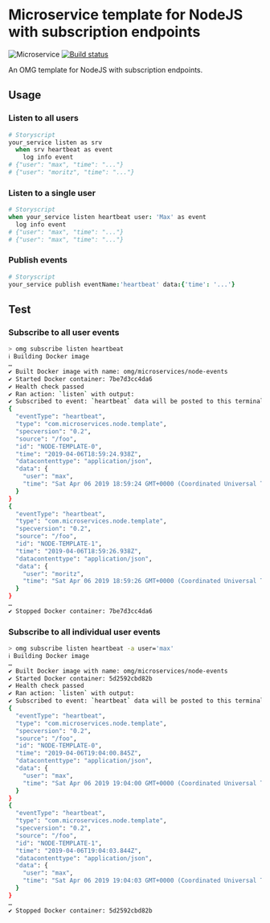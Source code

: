 # Microservice template for NodeJS with subscription endpoints

![Microservice](https://img.shields.io/badge/microservice-ready-brightgreen.svg?style=for-the-badge)
[![Build status](https://img.shields.io/travis/com/microservices/node-events/master.svg?style=for-the-badge)](https://travis-ci.com/microservices/node-events)

An OMG template for NodeJS with subscription endpoints.

Usage
-----

### Listen to all users

```coffee
# Storyscript
your_service listen as srv
  when srv heartbeat as event
    log info event
# {"user": "max", "time": "..."}
# {"user": "moritz", "time": "..."}
```

### Listen to a single user

```coffee
# Storyscript
when your_service listen heartbeat user: 'Max' as event
  log info event
# {"user": "max", "time": "..."}
# {"user": "max", "time": "..."}
```

### Publish events

```coffee
# Storyscript
your_service publish eventName:'heartbeat' data:{'time': '...'}
```

Test
----

### Subscribe to all user events

```sh
> omg subscribe listen heartbeat
ℹ Building Docker image
…
✔ Built Docker image with name: omg/microservices/node-events
✔ Started Docker container: 7be7d3cc4da6
✔ Health check passed
✔ Ran action: `listen` with output:
✔ Subscribed to event: `heartbeat` data will be posted to this terminal window when appropriate
{
  "eventType": "heartbeat",
  "type": "com.microservices.node.template",
  "specversion": "0.2",
  "source": "/foo",
  "id": "NODE-TEMPLATE-0",
  "time": "2019-04-06T18:59:24.938Z",
  "datacontenttype": "application/json",
  "data": {
    "user": "max",
    "time": "Sat Apr 06 2019 18:59:24 GMT+0000 (Coordinated Universal Time)"
  }
}
{
  "eventType": "heartbeat",
  "type": "com.microservices.node.template",
  "specversion": "0.2",
  "source": "/foo",
  "id": "NODE-TEMPLATE-1",
  "time": "2019-04-06T18:59:26.938Z",
  "datacontenttype": "application/json",
  "data": {
    "user": "moritz",
    "time": "Sat Apr 06 2019 18:59:26 GMT+0000 (Coordinated Universal Time)"
  }
}
…
✔ Stopped Docker container: 7be7d3cc4da6
```

### Subscribe to all individual user events

```sh
> omg subscribe listen heartbeat -a user='max'
ℹ Building Docker image
…
✔ Built Docker image with name: omg/microservices/node-events
✔ Started Docker container: 5d2592cbd82b
✔ Health check passed
✔ Ran action: `listen` with output:
✔ Subscribed to event: `heartbeat` data will be posted to this terminal window when appropriate
{
  "eventType": "heartbeat",
  "type": "com.microservices.node.template",
  "specversion": "0.2",
  "source": "/foo",
  "id": "NODE-TEMPLATE-0",
  "time": "2019-04-06T19:04:00.845Z",
  "datacontenttype": "application/json",
  "data": {
    "user": "max",
    "time": "Sat Apr 06 2019 19:04:00 GMT+0000 (Coordinated Universal Time)"
  }
}
{
  "eventType": "heartbeat",
  "type": "com.microservices.node.template",
  "specversion": "0.2",
  "source": "/foo",
  "id": "NODE-TEMPLATE-1",
  "time": "2019-04-06T19:04:03.844Z",
  "datacontenttype": "application/json",
  "data": {
    "user": "max",
    "time": "Sat Apr 06 2019 19:04:03 GMT+0000 (Coordinated Universal Time)"
  }
}
…
✔ Stopped Docker container: 5d2592cbd82b
```
